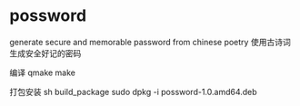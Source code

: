 # possword
generate secure and memorable password from chinese poetry
使用古诗词生成安全好记的密码

编译
qmake
make

打包安装
sh build_package
sudo dpkg -i possword-1.0.amd64.deb
